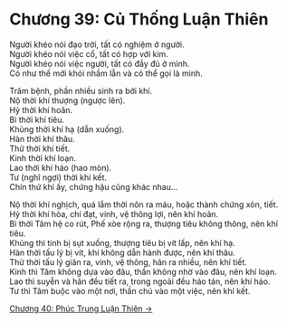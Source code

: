# Chương 39: Củ Thống Luận Thiên

Người khéo nói đạo trời, tất có nghiệm ở người.  
Người khéo nói việc cổ, tất có hợp với kim.  
Người khéo nói việc người, tất có đầy đủ ở mình.  
Có như thế mới khỏi nhầm lẫn và có thể gọi là minh.

Trăm bệnh, phần nhiều sinh ra bởi khí.  
Nộ thời khí thượng (ngược lên).  
Hỷ thời khí hoãn.  
Bi thời khí tiêu.  
Khủng thời khí hạ (dẫn xuống).  
Hàn thời khí thâu.  
Thử thời khí tiết.  
Kinh thời khí loạn.  
Lao thời khí háo (hao mòn).  
Tư (nghĩ ngợi) thời khí kết.  
Chín thứ khí ấy, chứng hậu cũng khác nhau...

Nộ thời khí nghịch, quá lắm thời nôn ra máu, hoặc thành chứng xôn, tiết.  
Hỷ thời khí hòa, chí đạt, vinh, vệ thông lợi, nên khí hoãn.  
Bi thời Tâm hệ co rút, Phế xòe rộng ra, thượng tiêu không thông, nên khí tiêu.  
Khủng thì tinh bị sụt xuống, thượng tiêu bị vít lấp, nên khí hạ.  
Hàn thời tấu lý bị vít, khí không dẫn hành được, nên khí thâu.  
Thử thời tấu lý giãn ra, vinh, vệ thông, hãn ra nhiều, nên khí tiết.  
Kinh thì Tâm không dựa vào đâu, thần không nhờ vào đâu, nên khí loạn.  
Lao thì suyễn và hãn đều tiết ra, trong ngoài đều háo tán, nên khí háo.  
Tư thì Tâm buộc vào một nơi, thần chú vào một việc, nên khí kết.

[Chương 40: Phúc Trung Luận Thiên &rarr;](https://github.com/thaicuc/sach-y-dich/blob/master/contents/40-phuc-trung-luan-thien.md)
